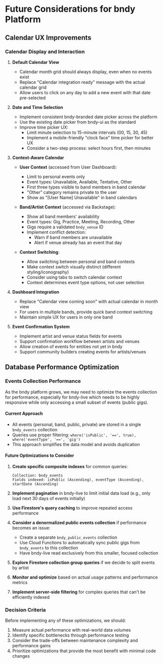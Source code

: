 # Future Considerations for bndy Platform

## Calendar UX Improvements

### Calendar Display and Interaction

1. **Default Calendar View**
   - Calendar month grid should always display, even when no events exist
   - Replace "Calendar integration ready" message with the actual calendar grid
   - Allow users to click on any day to add a new event with that date pre-selected

2. **Date and Time Selection**
   - Implement consistent bndy-branded date picker across the platform
   - Use the existing date picker from bndy-ui as the standard
   - Improve time picker UX:
     - Limit minute selection to 15-minute intervals (00, 15, 30, 45)
     - Implement a mobile-friendly "clock face" time picker for better UX
     - Consider a two-step process: select hours first, then minutes

3. **Context-Aware Calendar**
   - **User Context** (accessed from User Dashboard):
     - Limit to personal events only
     - Event types: Unavailable, Available, Tentative, Other
     - First three types visible to band members in band calendar
     - "Other" category remains private to the user
     - Show as "[User Name] Unavailable" in band calendars

   - **Band/Artist Context** (accessed via Backstage):
     - Show all band members' availability
     - Event types: Gig, Practice, Meeting, Recording, Other
     - Gigs require a validated `bndy_venue` ID
     - Implement conflict detection:
       - Warn if band members are unavailable
       - Alert if venue already has an event that day

   - **Context Switching**:
     - Allow switching between personal and band contexts
     - Make context switch visually distinct (different styling/iconography)
     - Consider using tabs to switch calendar context
     - Context determines event type options, not user selection

4. **Dashboard Integration**
   - Replace "Calendar view coming soon" with actual calendar in month view
   - For users in multiple bands, provide quick band context switching
   - Maintain simple UX for users in only one band

5. **Event Confirmation System**
   - Implement artist and venue status fields for events
   - Support confirmation workflow between artists and venues
   - Allow creation of events for entities not yet in bndy
   - Support community builders creating events for artists/venues

## Database Performance Optimization

### Events Collection Performance

As the bndy platform grows, we may need to optimize the events collection for performance, especially for bndy-live which needs to be highly responsive while only accessing a small subset of events (public gigs).

#### Current Approach
- All events (personal, band, public, private) are stored in a single `bndy_events` collection
- Queries use proper filtering: `where('isPublic', '==', true), where('eventType', '==', 'gig')`
- This approach simplifies the data model and avoids duplication

#### Future Optimizations to Consider

1. **Create specific composite indexes** for common queries:
   ```
   Collection: bndy_events
   Fields indexed: isPublic (Ascending), eventType (Ascending), startDate (Ascending)
   ```

2. **Implement pagination** in bndy-live to limit initial data load (e.g., only load next 30 days of events initially)

3. **Use Firestore's query caching** to improve repeated access performance

4. **Consider a denormalized public events collection** if performance becomes an issue:
   - Create a separate `bndy_public_events` collection
   - Use Cloud Functions to automatically sync public gigs from `bndy_events` to this collection
   - Have bndy-live read exclusively from this smaller, focused collection

5. **Explore Firestore collection group queries** if we decide to split events by artist

6. **Monitor and optimize** based on actual usage patterns and performance metrics

7. **Implement server-side filtering** for complex queries that can't be efficiently indexed

### Decision Criteria

Before implementing any of these optimizations, we should:

1. Measure actual performance with real-world data volumes
2. Identify specific bottlenecks through performance testing
3. Consider the trade-offs between maintenance complexity and performance gains
4. Prioritize optimizations that provide the most benefit with minimal code changes
